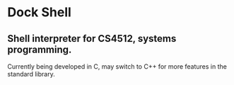 # Dock Shell
## Shell interpreter for CS4512, systems programming.

Currently being developed in C, may switch to C++ for more features in the standard library.
